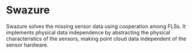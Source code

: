 # Swazure
Swazure solves the missing sensor data using cooperation among FLSs.  It implements physical data independence by abstracting the physical characteristics of the sensors, making point cloud data independent of the sensor hardware.
